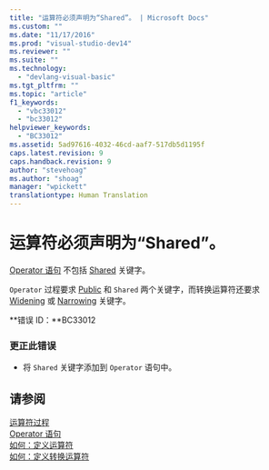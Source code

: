```yaml
---
title: "运算符必须声明为“Shared”。 | Microsoft Docs"
ms.custom: ""
ms.date: "11/17/2016"
ms.prod: "visual-studio-dev14"
ms.reviewer: ""
ms.suite: ""
ms.technology: 
  - "devlang-visual-basic"
ms.tgt_pltfrm: ""
ms.topic: "article"
f1_keywords: 
  - "vbc33012"
  - "bc33012"
helpviewer_keywords: 
  - "BC33012"
ms.assetid: 5ad97616-4032-46cd-aaf7-517db5d1195f
caps.latest.revision: 9
caps.handback.revision: 9
author: "stevehoag"
ms.author: "shoag"
manager: "wpickett"
translationtype: Human Translation
---
```

# 运算符必须声明为“Shared”。
[Operator 语句](../../visual-basic/language-reference/statements/operator-statement.md) 不包括 [Shared](../../visual-basic/language-reference/modifiers/shared.md) 关键字。  
  
 `Operator` 过程要求 [Public](../../visual-basic/language-reference/modifiers/public.md) 和 `Shared` 两个关键字，而转换运算符还要求 [Widening](../../visual-basic/language-reference/modifiers/widening.md) 或 [Narrowing](../../visual-basic/language-reference/modifiers/narrowing.md) 关键字。  
  
 **错误 ID：**BC33012  
  
### 更正此错误  
  
-   将 `Shared` 关键字添加到 `Operator` 语句中。  
  
## 请参阅  
 [运算符过程](../../visual-basic/programming-guide/language-features/procedures/operator-procedures.md)   
 [Operator 语句](../../visual-basic/language-reference/statements/operator-statement.md)   
 [如何：定义运算符](../../visual-basic/programming-guide/language-features/procedures/how-to-define-an-operator.md)   
 [如何：定义转换运算符](../../visual-basic/programming-guide/language-features/procedures/how-to-define-a-conversion-operator.md)